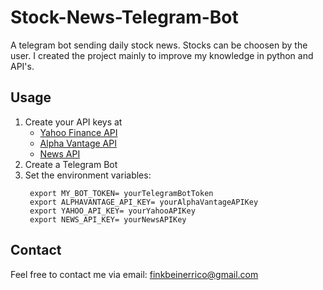# Stock-News-Telegram-Bot

A telegram bot sending daily stock news. Stocks can be choosen by the user.
I created the project mainly to improve my knowledge in python and API's.


## Usage
1. Create your API keys at
   * [Yahoo Finance API](https://www.yahoofinanceapi.com/)
   * [Alpha Vantage API](https://www.alphavantage.co/)
   * [News API](https://newsapi.org/)
2. Create a Telegram Bot
3. Set the environment variables:
   ```
    export MY_BOT_TOKEN= yourTelegramBotToken
    export ALPHAVANTAGE_API_KEY= yourAlphaVantageAPIKey
    export YAHOO_API_KEY= yourYahooAPIKey
    export NEWS_API_KEY= yourNewsAPIKey
   ```
## Contact
   Feel free to contact me via email: finkbeinerrico@gmail.com
